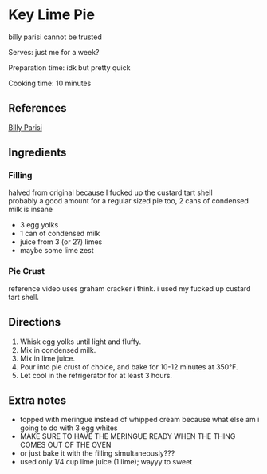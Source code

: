 # Key Lime Pie

billy parisi cannot be trusted

Serves: just me for a week?

Preparation time: idk but pretty quick

Cooking time: 10 minutes

## References

[Billy Parisi](https://www.youtube.com/watch?v=7-bUeBq1UEM)

## Ingredients

### Filling
halved from original because I fucked up the custard tart shell  
probably a good amount for a regular sized pie too, 2 cans of condensed milk is insane
- 3 egg yolks
- 1 can of condensed milk
- juice from 3 (or 2?) limes
- maybe some lime zest

### Pie Crust
reference video uses graham cracker i think. i used my fucked up custard tart shell.

## Directions

1. Whisk egg yolks until light and fluffy.
2. Mix in condensed milk.
3. Mix in lime juice.
4. Pour into pie crust of choice, and bake for 10-12 minutes at 350°F.
5. Let cool in the refrigerator for at least 3 hours.

## Extra notes

- topped with meringue instead of whipped cream because what else am i going to do with 3 egg whites
- MAKE SURE TO HAVE THE MERINGUE READY WHEN THE THING COMES OUT OF THE OVEN
- or just bake it with the filling simultaneously???
- used only 1/4 cup lime juice (1 lime); wayyy to sweet